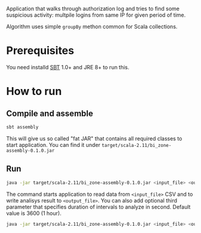 Application that walks through authorization log and tries to find some 
suspicious activity: multpile logins from same IP for given period of time.

Algorithm uses simple `groupBy` methon common for Scala collections.

# Prerequisites

You need installd [SBT](https://www.scala-sbt.org/) 1.0+ and JRE 8+ to run this.

# How to run

## Compile and assemble

```bash
sbt assembly
```

This will give us so called "fat JAR" that contains all required classes 
to start application. You can find it under 
`target/scala-2.11/bi_zone-assembly-0.1.0.jar`

## Run

```bash
java -jar target/scala-2.11/bi_zone-assembly-0.1.0.jar <input_file> <output_file>
```

The command starts application to read data from `<input_file>` CSV and to
write analisys result to `<output_file>`. You can also add optional third
parameter that specifies duration of intervals to analyze in second. Default value 
is 3600 (1 hour). 

```bash
java -jar target/scala-2.11/bi_zone-assembly-0.1.0.jar <input_file> <output_file> 60
```